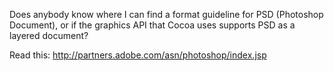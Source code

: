 Does anybody know where I can find a format guideline for PSD (Photoshop Document), or if the graphics API that Cocoa uses supports PSD as a layered document?


Read this:  http://partners.adobe.com/asn/photoshop/index.jsp
